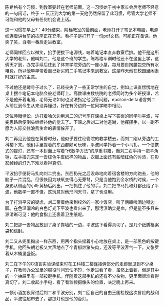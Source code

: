 陈希格有个习惯，到教室要赶在老师前面。这一习惯始于初中家长会后老师不经意的一句闲话，终于 -- 反正到大学的第一天他仍然保留了此习惯，尽管大学老师不可能和他的父母有任何机会说上话。

这一习惯在早上7：40分结束，阶梯教室的最前面，老师打开了笔记本电脑，电源线连着讲台前的插座正在充电，看样子是打开了一份pdf文档，可能正在备课。他笑了笑，自嘲一番后走进教室。

老师同样回应以微笑，抬手便拔下电源线，端着笔记本直奔教室后排。他不是这所大学的老师，他叫刘二，他是这个班的学生。陈希格军训时他还不在这里上学，这俩天才到，办完手续后住到了体育学院旁边的一座小屋，每月要自掏腰包交所有水电费。所以他早早带着自己新买的二手笔记本来到教室，这是昨天他在校园里闲逛时就打好的主意。

不过他还是蹲号子过久了，已经丧失了一些正常学生的自觉，例如上课直愣愣地在桌上摆个笔记本电脑会被老师盯上。高数课由数统院的老师同时为多个班授课，若不是他开着电脑，老师无论如何也没法指定他回答问题，epsilon-delta语言刘二从前世到今生从来没弄懂过，好在有旁边的一位同学暗中相助。

这位睡眼惺忪，边打着哈欠边用刘二的记号笔在课桌上写下答案的同学叫平波，写完思路后便倒头继续补他的觉去了。下课之后刘二对他道谢，他挥挥手，以一副不愿为人际交往浪费生命的表情躲开了。

刘二再见到他是在黄昏时分，他似乎要往经管院的教学楼去，而刘二刚从旁边的工科楼下来。他们手里提着的东西都颇可玩味，平波同学拎着一个小马扎，一个便携式的提灯，还有一本封面上写着“代数学方法”的厚重书籍，而刘二右手持一把羊角锤，左手插兜夹定一沓棕色牛皮纸样的物品，衣服上面还有些暗红色的污渍，在影影绰绰的灯光下难以看得真切。

平波抬手便将马扎向刘二扔出，东西扔光之后没命地向着宿舍楼的方向跑去，他的脑子一片混乱，但很快因为缺氧变得心无旁骛，只是当他跑到金水桥的时候，一个身影从侧面的小叶黄杨后闪出，一把抓住了他的手。刘二把书马扎和灯都还给了平波，他数学一直不佳，这玩意对他形同天书，拿了也没用。

为了打消平波的疑虑，刘二带着他来到校外的一家小饭店，叫了俩瓶啤酒边喝边聊。在色温偏冷的白色灯光下平波也看出来了，那污渍确实是血，但是量不多且来源清晰可见：他的食指上还裹着卫生纸呢。

刘二把那一沓物品放到了桌子靠墙的一边，平波这下看得真切了，是几个纸质档案袋和信封。

刘二又从兜里掏出一样东西，用两个指头捏着小心地放在桌上，是一部黑色的按键手机。他回头朝老板又大声地点了个青椒炒猪头肉，还没等平波客气一下，又张罗着从木桶里盛饭。

刘二在下午的C语言实验课结束时在工科楼二楼连接俩部分的走廊里见到不少桌子，在教师办公室里的服役时间恐怕不短，他走进看了看，虽然上着锁，但是其中的一个抽屉里有一部按键手机。伴随着这部手机的还有不少杂物，更里面很难看得真切了。刘二收起小手电，看了看监控摄像头的位置，决定晚上再来。

一顿小酒加夜宵过后刘二和平波分别，刘二回自己的自由王国检视这次冒险的战利品，平波往超市去了，那提灯也是他的台灯。